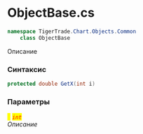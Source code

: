 
# ObjectBase.cs
```csharp
namespace TigerTrade.Chart.Objects.Common  
    class ObjectBase
```

Описание

### Синтаксис
```csharp
protected double GetX(int i)
```

### Параметры  
<mark style="color:yellow;">`i`</mark> <mark style="color:red;">*`int`*</mark>  
 *Описание*  
  

                    
                    